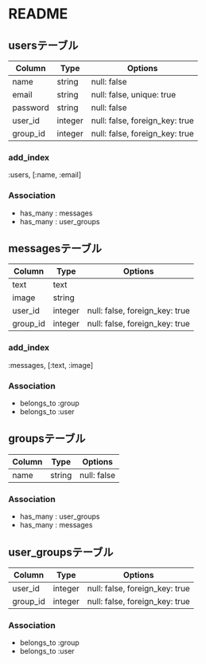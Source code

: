 # README


## usersテーブル

|Column|Type|Options|
|------|----|-------|
|name|string|null: false|
|email|string|null: false, unique: true|
|password|string|null: false|
|user_id|integer|null: false, foreign_key: true|
|group_id|integer|null: false, foreign_key: true|

### add_index
 :users, [:name, :email]

### Association
- has_many : messages
- has_many : user_groups



## messagesテーブル

|Column|Type|Options|
|------|----|-------|
|text|text|
|image|string|
|user_id|integer|null: false, foreign_key: true|
|group_id|integer|null: false, foreign_key: true|

### add_index
 :messages, [:text, :image]

### Association
- belongs_to :group
- belongs_to :user



## groupsテーブル

|Column|Type|Options|
|------|----|-------|
|name| string |null: false|

### Association
- has_many : user_groups
- has_many : messages



## user_groupsテーブル

|Column|Type|Options|
|------|----|-------|
|user_id|integer|null: false, foreign_key: true|
|group_id|integer|null: false, foreign_key: true|

### Association
- belongs_to :group
- belongs_to :user
